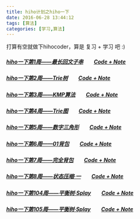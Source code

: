 ```yaml
---
title: hiho计划之hiho一下
date: 2016-06-28 13:44:12
tags: [算法]
categories: [学习,算法]
---
```


打算有空就做下hihocoder，算是 复习 + 学习 吧 :)

##### [hiho一下第1周——最长回文子串](http://hihocoder.com/contest/hiho1/problem/1)　　[Code + Note](https://github.com/GooZy/Codes/tree/master/OJ-hihocoder/hiho%E4%B8%80%E4%B8%8B/%E7%AC%AC1%E5%91%A8%E2%80%94%E2%80%94%E6%9C%80%E9%95%BF%E5%9B%9E%E6%96%87%E5%AD%90%E4%B8%B2)

##### [hiho一下第2周——Trie树](http://hihocoder.com/contest/hiho2/problem/1)　　[Code + Note](https://github.com/GooZy/Codes/tree/master/OJ-hihocoder/hiho%E4%B8%80%E4%B8%8B/%E7%AC%AC2%E5%91%A8%E2%80%94%E2%80%94Trie%E6%A0%91)

##### [hiho一下第3周——KMP算法](http://hihocoder.com/contest/hiho3/problem/1)　　[Code + Note](https://github.com/GooZy/Codes/tree/master/OJ-hihocoder/hiho%E4%B8%80%E4%B8%8B/%E7%AC%AC3%E5%91%A8%E2%80%94%E2%80%94KMP%E7%AE%97%E6%B3%95)
<!--more-->

##### [hiho一下第4周——Trie图](http://hihocoder.com/contest/hiho4/problem/1)　　[Code + Note](https://github.com/GooZy/Codes/tree/master/OJ-hihocoder/hiho%E4%B8%80%E4%B8%8B/%E7%AC%AC4%E5%91%A8%E2%80%94%E2%80%94Trie%E5%9B%BE)

##### [hiho一下第5周——数字三角形](http://hihocoder.com/contest/hiho5/problem/1)　　[Code + Note](https://github.com/GooZy/Codes/tree/master/OJ-hihocoder/hiho%E4%B8%80%E4%B8%8B/%E7%AC%AC5%E5%91%A8%E2%80%94%E2%80%94%E6%95%B0%E5%AD%97%E4%B8%89%E8%A7%92%E5%BD%A2)

##### [hiho一下第6周——01背包](http://hihocoder.com/contest/hiho6/problem/1)　　[Code + Note](https://github.com/GooZy/Codes/tree/master/OJ-hihocoder/hiho%E4%B8%80%E4%B8%8B/%E7%AC%AC6%E5%91%A8%E2%80%94%E2%80%9401%E8%83%8C%E5%8C%85)

##### [hiho一下第7周——完全背包](http://hihocoder.com/contest/hiho7/problem/1)　　[Code + Note](https://github.com/GooZy/Codes/tree/master/OJ-hihocoder/hiho%E4%B8%80%E4%B8%8B/%E7%AC%AC7%E5%91%A8%E2%80%94%E2%80%94%E5%AE%8C%E5%85%A8%E8%83%8C%E5%8C%85)

##### [hiho一下第8周——状态压缩·一](http://hihocoder.com/contest/hiho8/problem/1)　　[Code + Note](https://github.com/GooZy/Codes/tree/master/OJ-hihocoder/hiho%E4%B8%80%E4%B8%8B/%E7%AC%AC8%E5%91%A8%E2%80%94%E2%80%94%E7%8A%B6%E6%80%81%E5%8E%8B%E7%BC%A9%C2%B7%E4%B8%80)

##### [hiho一下第104周——平衡树·Splay](http://hihocoder.com/contest/hiho104/problem/1)　　[Code + Note](https://github.com/GooZy/Codes/tree/master/OJ-hihocoder/hiho%E4%B8%80%E4%B8%8B/%E7%AC%AC104%E5%91%A8%E2%80%94%E2%80%94%E5%B9%B3%E8%A1%A1%E6%A0%91%C2%B7Splay)

##### [hiho一下第105周——平衡树·Splay](http://hihocoder.com/contest/hiho105/problem/1)　　[Code + Note](https://github.com/GooZy/Codes/tree/master/OJ-hihocoder/hiho%E4%B8%80%E4%B8%8B/%E7%AC%AC105%E5%91%A8%E2%80%94%E2%80%94%E5%B9%B3%E8%A1%A1%E6%A0%91%C2%B7Splay2)